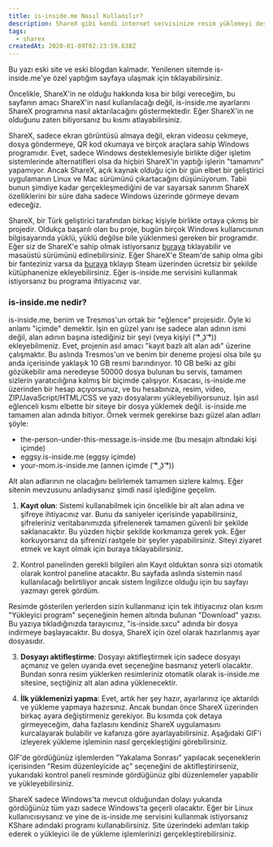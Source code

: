 ```yaml
---
title: is-inside.me Nasıl Kullanılır?
description: ShareX gibi kendi internet servisinize resim yüklemeyi destekleyen programlar için EGGSY ve Tresmos tarafından geliştirilen is-inside.me sitesi nedir ve nasıl kullanılır?
tags:
  - sharex
createdAt: 2020-01-09T02:23:59.638Z
---
```


<blog-notification type="information">Bu yazı eski site ve eski blogdan kalmadır. Yenilenen sitemde is-inside.me'ye özel yaptığım sayfaya ulaşmak için  tıklayabilirsiniz.</blog-notification>

Öncelikle, ShareX'in ne olduğu hakkında kısa bir bilgi vereceğim, bu sayfanın amacı ShareX'in nasıl kullanılacağı değil, is-inside.me ayarlarını ShareX programına nasıl aktarılacağını göstermektedir. Eğer ShareX'in ne olduğunu zaten biliyorsanız bu kısmı atlayabilirsiniz.

ShareX, sadece ekran görüntüsü almaya değil, ekran videosu çekmeye, dosya göndermeye, QR kod okumaya ve birçok araçlara sahip Windows programıdır. Evet, sadece Windows desteklemesiyle birlikte diğer işletim sistemlerinde alternatifleri olsa da hiçbiri ShareX'in yaptığı işlerin "tamamını" yapamıyor. Ancak ShareX, açık kaynak olduğu için bir gün elbet bir geliştirici uygulamanın Linux ve Mac sürümünü çıkartacağını düşünüyorum. Tabii bunun şimdiye kadar gerçekleşmediğini de var sayarsak sanırım ShareX özelliklerini bir süre daha sadece Windows üzerinde görmeye devam edeceğiz.

ShareX, bir Türk geliştirici tarafından birkaç kişiyle birlikte ortaya çıkmış bir projedir. Oldukça başarılı olan bu proje, bugün birçok Windows kullanıcısının bilgisayarında yüklü, yüklü değilse bile yüklenmesi gereken bir programdır. Eğer siz de ShareX'e sahip olmak istiyorsanız [buraya](https://getsharex.com/?utm_source=eggsy.xyz) tıklayabilir ve masaüstü sürümünü edinebilirsiniz. Eğer ShareX'e Steam'de sahip olma gibi bir fanteziniz varsa da [buraya](https://store.steampowered.com/app/400040/ShareX/?utm_source=eggsy.xyz) tıklayıp Steam üzerinden ücretsiz bir şekilde kütüphanenize ekleyebilirsiniz. Eğer is-inside.me servisini kullanmak istiyorsanız bu programa ihtiyacınız var.

### is-inside.me nedir?

is-inside.me, benim ve Tresmos'un ortak bir "eğlence" projesidir. Öyle ki anlamı "içimde" demektir. İşin en güzel yanı ise sadece alan adının ismi değil, alan adının başına istediğiniz bir şeyi (veya kişiyi ( ͡° ͜ʖ ͡°)) ekleyebilmeniz. Evet, projenin asıl amacı "kayıt bazlı alt alan adı" üzerine çalışmaktır. Bu aslında Tresmos'un ve benim bir deneme projesi olsa bile şu anda içerisinde yaklaşık 10 GB resmi barındırıyor. 10 GB belki az gibi gözükebilir ama neredeyse 50000 dosya bulunan bu servis, tamamen sizlerin yaratıcılığına kalmış bir biçimde çalışıyor. Kısacası, is-inside.me üzerinden bir hesap açıyorsunuz, ve bu hesabınıza, resim, video, ZIP/JavaScript/HTML/CSS ve yazı dosyalarını yükleyebiliyorsunuz. İşin asıl eğlenceli kısmı elbette bir siteye bir dosya yüklemek değil. is-inside.me tamamen alan adında bitiyor. Örnek vermek gerekirse bazı güzel alan adları şöyle:

- the-person-under-this-message.is-inside.me (bu mesajın altındaki kişi içimde)
- eggsy.is-inside.me (eggsy içimde)
- your-mom.is-inside.me (annen içimde ( ͡° ͜ʖ ͡°))

Alt alan adlarının ne olacağını belirlemek tamamen sizlere kalmış. Eğer sitenin mevzusunu anladıysanız şimdi nasıl işlediğine geçelim.

1. **Kayıt olun**: Sistemi kullanabilmek için öncelikle bir alt alan adına ve şifreye ihtiyacınız var. Bunu da saniyeler içerisinde yapabilirsiniz, şifreleriniz veritabanımızda şifrelenerek tamamen güvenli bir şekilde saklanacaktır. Bu yüzden hiçbir şekilde korkmanıza gerek yok. Eğer korkuyorsanız da şifrenizi rastgele bir şeyler yapabilirsiniz. Siteyi ziyaret etmek ve kayıt olmak için buraya tıklayabilirsiniz.

<smart-image src="https://the-person-under-this-message.is-inside.me/5Nj5sr0B.png"></smart-image>

2. Kontrol panelinden gerekli bilgileri alın Kayıt olduktan sonra sizi otomatik olarak kontrol paneline atacaktır. Bu sayfada aslında sistemin nasıl kullanılacağı belirtiliyor ancak sistem İngilizce olduğu için bu sayfayı yazmayı gerek gördüm.

<smart-image src="https://the-person-under-this-message.is-inside.me/1Q9pqFGK.png"></smart-image>

Resimde gösterilen yerlerden sizin kullanmanız için tek ihtiyacınız olan kısım "Yükleyici program" seçeneğinin hemen altında bulunan "Download" yazısı. Bu yazıya tıkladığınızda tarayıcınız, "is-inside.sxcu" adında bir dosya indirmeye başlayacaktır. Bu dosya, ShareX için özel olarak hazırlanmış ayar dosyasıdır.

3. **Dosyayı aktifleştirme**: Dosyayı aktifleştirmek için sadece dosyayı açmanız ve gelen uyarıda evet seçeneğine basmanız yeterli olacaktır. Bundan sonra resim yüklerken resimleriniz otomatik olarak is-inside.me sitesine, seçtiğiniz alt alan adına yüklenecektir.

<smart-image src="https://the-person-under-this-message.is-inside.me/RfJtYyUI.png"></smart-image>

4. **İlk yüklemenizi yapma**: Evet, artık her şey hazır, ayarlarınız içe aktarıldı ve yükleme yapmaya hazırsınız. Ancak bundan önce ShareX üzerinden birkaç ayara değiştirmeniz gerekiyor. Bu kısımda çok detaya girmeyeceğim, daha fazlasını kendiniz ShareX uygulamasını kurcalayarak bulabilir ve kafanıza göre ayarlayabilirsiniz. Aşağıdaki GIF'i izleyerek yükleme işleminin nasıl gerçekleştiğini görebilirsiniz.

<smart-image src="https://eggsy.is-inside.me/rgbt5gJN.gif"></smart-image>

GIF'de gördüğünüz işlemlerden "Yakalama Sonrası" yapılacak seçeneklerin içerisinden "Resim düzenleyicide aç" seçeneğini de aktifleştirirseniz, yukarıdaki kontrol paneli resminde gördüğünüz gibi düzenlemeler yapabilir ve yükleyebilirsiniz.

ShareX sadece Windows'ta mevcut olduğundan dolayı yukarıda gördüğünüz tüm yazı sadece Windows'ta geçerli olacaktır. Eğer bir Linux kullanıcısıysanız ve yine de is-inside.me servisini kullanmak istiyorsanız KShare adındaki programı kullanabilirsiniz. Site üzerindeki adımları takip ederek o yükleyici ile de yükleme işlemlerinizi gerçekleştirebilirsiniz.
